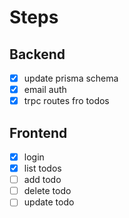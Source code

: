 # Steps 


## Backend 
- [x] update prisma schema
- [x] email auth
- [x] trpc routes fro todos
 
## Frontend
- [x] login 
- [x] list todos
- [ ] add todo
- [ ] delete todo
- [ ] update todo